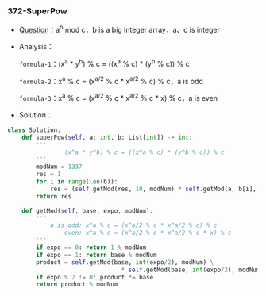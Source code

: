 

### 372-SuperPow

+ [Question](https://leetcode-cn.com/problems/super-pow/)：a<sup>b</sup> mod c，b is a big integer array，a、c is integer

+ Analysis：

  `formula-1`：(x<sup>a</sup> * y<sup>b</sup>) % c = ((x<sup>a</sup> % c) * (y<sup>b</sup> % c)) % c 

  `formula-2`：x<sup>a</sup> % c = (x<sup>a/2</sup> % c * x<sup>a/2</sup> % c) % c，a is odd

  `formula-3`：x<sup>a</sup> % c = (x<sup>a/2</sup> % c * x<sup>a/2</sup> % c * x) % c，a is even

+ Solution：

```python
class Solution:
    def superPow(self, a: int, b: List[int]) -> int:
      	'''
      			(x^a * y^b) % c = ((x^a % c) * (y^b % c)) % c 
      	'''
        modNum = 1337
        res = 1
        for i in range(len(b)):
            res = (self.getMod(res, 10, modNum) * self.getMod(a, b[i], modNum)) % modNum
        return res

    def getMod(self, base, expo, modNum):
        '''
            a is odd: x^a % c = (x^a/2 % c * x^a/2 % c) % c
                even: x^a % c = (x^a/2 % c * x^a/2 % c * x) % c
        '''
        if expo == 0: return 1 % modNum
        if expo == 1: return base % modNum
        product = self.getMod(base, int(expo/2), modNum) \
        						* self.getMod(base, int(expo/2), modNum)
        if expo % 2 != 0: product *= base
        return product % modNum        
```



